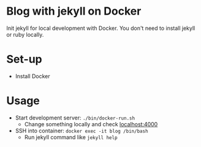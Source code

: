 # Blog with jekyll on Docker

Init jekyll for local development with Docker. You don't need to install jekyll or ruby locally.

# Set-up
* Install Docker

# Usage
* Start development server: `./bin/docker-run.sh`
  * Change something locally and check [localhost:4000](http://localhost:4000)
* SSH into container: `docker exec -it blog /bin/bash`
  * Run jekyll command like `jekyll help`
